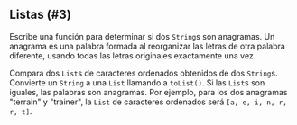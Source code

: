 ## Listas (#3)

Escribe una función para determinar si dos `String`s son anagramas. Un anagrama es una palabra formada al reorganizar las letras de otra palabra diferente, usando todas las letras originales exactamente una vez.

<div class="hint">

Compara dos `List`s de caracteres ordenados obtenidos de dos `String`s. Convierte un `String` a una `List` llamando a `toList()`. Si las `List`s son iguales, las palabras son anagramas. Por ejemplo, para los dos anagramas "terrain" y "trainer", la `List` de caracteres ordenados será `[a, e, i, n, r, r, t]`.

</div>